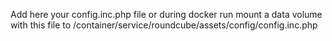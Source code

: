Add here your config.inc.php file
or during docker run mount a data volume with this file to /container/service/roundcube/assets/config/config.inc.php
